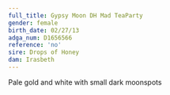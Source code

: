 ```yaml
---
full_title: Gypsy Moon DH Mad TeaParty
gender: female
birth_date: 02/27/13
adga_num: D1656566
reference: 'no'
sire: Drops of Honey
dam: Irasbeth
---
```


Pale gold and white with small dark moonspots

